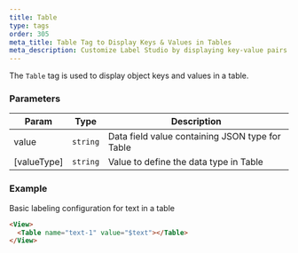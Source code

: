 ```yaml
---
title: Table
type: tags
order: 305
meta_title: Table Tag to Display Keys & Values in Tables
meta_description: Customize Label Studio by displaying key-value pairs in tasks for machine learning and data science projects.
---
```


The `Table` tag is used to display object keys and values in a table.

### Parameters

| Param | Type | Description |
| --- | --- | --- |
| value | <code>string</code> | Data field value containing JSON type for Table |
| [valueType] | <code>string</code> | Value to define the data type in Table |

### Example

Basic labeling configuration for text in a table

```html
<View>
  <Table name="text-1" value="$text"></Table>
</View>
```
